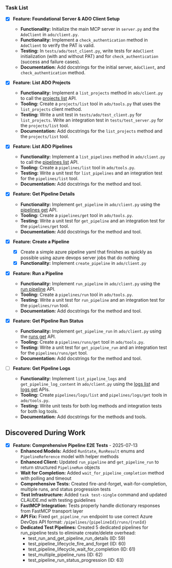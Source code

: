 ### Task List

*   [x] **Feature: Foundational Server & ADO Client Setup**
    *   **Functionality:** Initialize the main MCP server in `server.py` and the `AdoClient` in `ado/client.py`.
    *   **Functionality:** Implement a `check_authentication` method in `AdoClient` to verify the PAT is valid.
    *   **Testing:** In `tests/ado/test_client.py`, write tests for `AdoClient` initialization (with and without PAT) and for `check_authentication` (success and failure cases).
    *   **Documentation:** Add docstrings for the initial server, `AdoClient`, and `check_authentication` method.

*   [x] **Feature: List ADO Projects**
    *   **Functionality:** Implement a `list_projects` method in `ado/client.py` to call the [projects list](https://learn.microsoft.com/en-us/rest/api/azure/devops/core/projects/list?view=azure-devops-rest-7.2) API.
    *   **Tooling:** Create a `projects/list` tool in `ado/tools.py` that uses the `list_projects` client method.
    *   **Testing:** Write a unit test in `tests/ado/test_client.py` for `list_projects`. Write an integration test in `tests/test_server.py` for the `projects/list` tool.
    *   **Documentation:** Add docstrings for the `list_projects` method and the `projects/list` tool.

*   [x] **Feature: List ADO Pipelines**
    *   **Functionality:** Implement a `list_pipelines` method in `ado/client.py` to call the [pipelines list](https://learn.microsoft.com/en-us/rest/api/azure/devops/pipelines/pipelines/list?view=azure-devops-rest-7.2) API.
    *   **Tooling:** Create a `pipelines/list` tool in `ado/tools.py`.
    *   **Testing:** Write a unit test for `list_pipelines` and an integration test for the `pipelines/list` tool.
    *   **Documentation:** Add docstrings for the method and tool.

*   [x] **Feature: Get Pipeline Details**
    *   **Functionality:** Implement `get_pipeline` in `ado/client.py` using the [pipelines get](https://learn.microsoft.com/en-us/rest/api/azure/devops/pipelines/pipelines/get?view=azure-devops-rest-7.2) API.
    *   **Tooling:** Create a `pipelines/get` tool in `ado/tools.py`.
    *   **Testing:** Write a unit test for `get_pipeline` and an integration test for the `pipelines/get` tool.
    *   **Documentation:** Add docstrings for the method and tool.

*   [x] **Feature: Create a Pipeline**
    * [x] Create a simple azure pipeline yaml that finishes as quickly as possible using azure devops server jobs that do nothing
    * [x] **Functionality:** Implement `create_pipeline` in `ado/client.py` 

*   [x] **Feature: Run a Pipeline**
    *   **Functionality:** Implement `run_pipeline` in `ado/client.py` using the [run pipeline](https://learn.microsoft.com/en-us/rest/api/azure/devops/pipelines/runs/run-pipeline?view=azure-devops-rest-7.2) API.
    *   **Tooling:** Create a `pipelines/run` tool in `ado/tools.py`.
    *   **Testing:** Write a unit test for `run_pipeline` and an integration test for the `pipelines/run` tool.
    *   **Documentation:** Add docstrings for the method and tool.

*   [x] **Feature: Get Pipeline Run Status**
    *   **Functionality:** Implement `get_pipeline_run` in `ado/client.py` using the [runs get](https://learn.microsoft.com/en-us/rest/api/azure/devops/pipelines/runs/get?view=azure-devops-rest-7.2) API.
    *   **Tooling:** Create a `pipelines/runs/get` tool in `ado/tools.py`.
    *   **Testing:** Write a unit test for `get_pipeline_run` and an integration test for the `pipelines/runs/get` tool.
    *   **Documentation:** Add docstrings for the method and tool.

*   [ ] **Feature: Get Pipeline Logs**
    *   **Functionality:** Implement `list_pipeline_logs` and `get_pipeline_log_content` in `ado/client.py` using the [logs list](https://learn.microsoft.com/en-us/rest/api/azure/devops/pipelines/logs/list?view=azure-devops-rest-7.2) and [logs get](https://learn.microsoft.com/en-us/rest/api/azure/devops/pipelines/logs/get?view=azure-devops-rest-7.2) APIs.
    *   **Tooling:** Create `pipelines/logs/list` and `pipelines/logs/get` tools in `ado/tools.py`.
    *   **Testing:** Write unit tests for both log methods and integration tests for both log tools.
    *   **Documentation:** Add docstrings for the methods and tools.

## Discovered During Work

*   [x] **Feature: Comprehensive Pipeline E2E Tests** - 2025-07-13
    *   **Enhanced Models:** Added `RunState`, `RunResult` enums and `PipelineReference` model with helper methods
    *   **Enhanced Client:** Updated `run_pipeline` and `get_pipeline_run` to return structured `PipelineRun` objects
    *   **Wait for Completion:** Added `wait_for_pipeline_completion` method with polling and timeout
    *   **Comprehensive Tests:** Created fire-and-forget, wait-for-completion, multiple runs, and status progression tests
    *   **Test Infrastructure:** Added `task test-single` command and updated CLAUDE.md with testing guidelines
    *   **FastMCP Integration:** Tests properly handle dictionary responses from FastMCP transport layer
    *   **API Fix:** Fixed `get_pipeline_run` endpoint to use correct Azure DevOps API format: `/pipelines/{pipelineId}/runs/{runId}`
    *   **Dedicated Test Pipelines:** Created 5 dedicated pipelines for run_pipeline tests to eliminate create/delete overhead:
        - test_run_and_get_pipeline_run_details (ID: 59)
        - test_pipeline_lifecycle_fire_and_forget (ID: 60)
        - test_pipeline_lifecycle_wait_for_completion (ID: 61)
        - test_multiple_pipeline_runs (ID: 62)
        - test_pipeline_run_status_progression (ID: 63)